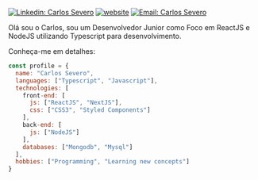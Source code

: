 
[![Linkedin: Carlos Severo](https://img.shields.io/badge/-Carlos-blue?style=flat-square&logo=Linkedin&logoColor=white&link=https://www.linkedin.com/in/carlos-severo-634271162/)](https://www.linkedin.com/in/carlos-severo-634271162/)
[![website](https://img.shields.io/badge/Website-46a2f1.svg?&style=flat-square&logo=Google-Chrome&logoColor=white&link=https://carlossevero.com.br/)](https://carlossevero.com.br/)
[![Email: Carlos Severo](https://img.shields.io/badge/-severo.e.carlos@gmail.com-c14438?style=flat-square&logo=Gmail&logoColor=white&link=mailto:severo.e.carlos@gmail.com)](mailto:severo.e.carlos@gmail.com)

Olá sou o Carlos, sou um Desenvolvedor Junior como Foco em ReactJS e NodeJS utilizando Typescript para desenvolvimento.

Conheça-me em detalhes:
```javascript
const profile = {
  name: "Carlos Severo",
  languages: ["Typescript", "Javascript"],
  technologies: [
    front-end: [
      js: ["ReactJS", "NextJS"],
      css: ["CSS3", "Styled Components"]
    ],
    back-end: [
      js: ["NodeJS"]
    ],
    databases: ["Mongodb", "Mysql"]
  ],
  hobbies: ["Programming", "Learning new concepts"]
}
```
